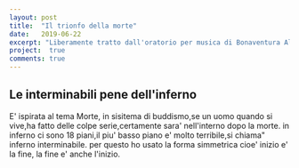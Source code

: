 ```yaml
---
layout: post
title:  "Il trionfo della morte"
date:   2019-06-22
excerpt: "Liberamente tratto dall'oratorio per musica di Bonaventura Aliotti(1685)"
project:  true
comments: true
---
```


## Le interminabili pene dell'inferno

E' ispirata al tema Morte, in sisitema di buddismo,se un uomo quando si vive,ha fatto delle colpe serie,certamente sara' nell'interno dopo la morte.
in inferno ci sono 18 piani,il piu' basso piano e' molto terribile,si chiama"
inferno interminabile. per questo ho usato la forma simmetrica cioe' inizio e' la fine, la fine e' anche l'inizio.
